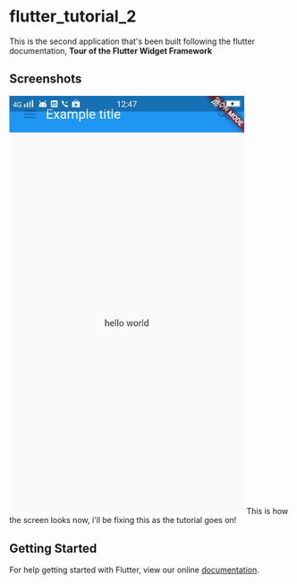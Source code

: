 # flutter_tutorial_2

This is the second application that's been built following the flutter documentation, <b>Tour of the Flutter Widget Framework </b>

## Screenshots

<img src="https://github.com/abhi472/flutter_tutorial_2/blob/master/art/screen_home.jpg" width="420">
This is how the screen looks now, i'll be fixing this as the tutorial goes on!

## Getting Started

For help getting started with Flutter, view our online
[documentation](http://flutter.io/).
